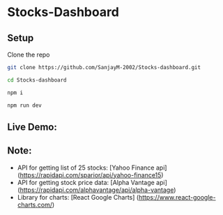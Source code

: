 # Stocks-Dashboard

## Setup

Clone the repo

```bash
git clone https://github.com/SanjayM-2002/Stocks-dashboard.git
```
```bash
cd Stocks-dashboard
```
```bash
npm i
```
```bash
npm run dev
```
## Live Demo:
[Live link]: (https://stocks-dashboard-delta.vercel.app/)

## Note: 
* API for getting list of 25 stocks: [Yahoo Finance api] (https://rapidapi.com/sparior/api/yahoo-finance15)
* API for getting stock price data: [Alpha Vantage api] (https://rapidapi.com/alphavantage/api/alpha-vantage)
* Library for charts: [React Google Charts] (https://www.react-google-charts.com/)

